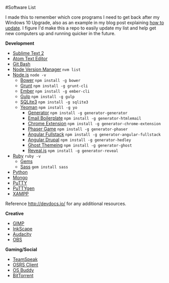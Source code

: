 #Software List

I made this to remember which core programs I need to get back after my Windows 10 Upgrade, also as an example in my blog post explaining [how to update](http://ghost.geeksmarter.com/). I figure I'd make this a repo to easily update my list and help get new computers up and running quicker in the future.

**Development**

* [Sublime Text 2](http://sublimetext.com/)
* [Atom Text Editor](https://atom.io/)
* [Git Bash](http://git-scm.com/)
* [Node Version Manager](https://github.com/coreybutler/nvm-windows) `nvm list`
* [Node.js](http://nodejs.org/) `node -v`
  * [Bower](bower.io) `npm install -g bower`
  * [Grunt](http://gruntjs.com/getting-started) `npm install -g grunt-cli`
  * [Ember](http://emberjs.com/) `npm install -g ember-cli`
  * [Gulp](https://github.com/gulpjs/gulp/blob/master/docs/getting-started.md) `npm install -g gulp`
  * [SQLite3](https://www.npmjs.com/package/sqlite3) `npm install -g sqlite3`
  * [Yeoman](http://yeoman.io/) `npm install -g yo`
    * [Generator](https://github.com/yeoman/generator-generator) `npm install -g generator-generator`
    * [Email Boilerplate](https://github.com/jahvi/generator-htmlemail) `npm install -g generator-htmlemail`
    * [Chrome Extension](https://github.com/yeoman/generator-chrome-extension) `npm install -g generator-chrome-extension`
    * [Phaser Game](https://github.com/julien/generator-phaser) `npm install -g generator-phaser`
    * [Angular Fullstack](https://github.com/DaftMonk/generator-angular-fullstack) `npm install -g generator-angular-fullstack`
    * [Angular Drupal](https://github.com/Gizra/generator-hedley) `npm install -g generator-hedley`
    * [Ghost Themeing](https://github.com/sethvincent/generator-ghost) `npm install -g generator-ghost`
    * [Reveal.js](https://github.com/slara/generator-reveal) `npm install -g generator-reveal`
* [Ruby](http://rubyinstaller.org/) `ruby -v`
  * [Gems](https://rubygems.org/pages/download)
  * [Sass](http://sass-lang.com/install) `gem install sass`
* [Python](https://www.python.org/downloads/)
* [Mongo](https://www.mongodb.org/)
* [PuTTY](http://the.earth.li/~sgtatham/putty/latest/x86/putty.exe)
* [PuTTYgen](http://the.earth.li/~sgtatham/putty/latest/x86/puttygen.exe)
* [XAMPP](https://www.apachefriends.org/index.html)

Reference http://devdocs.io/ for any additional resources.

**Creative**

* [GIMP](http://www.gimp.org/)
* [InkScape](https://inkscape.org/en/download/)
* [Audacity](http://sourceforge.net/projects/audacity/)
* [OBS](https://obsproject.com/)

**Gaming/Social**
* [TeamSpeak](http://www.teamspeak.com/)
* [OSRS Client](http://oldschool.runescape.com/)
* [OS Buddy](https://rsbuddy.com/osbuddy/)
* [BitTorrent](http://www.bittorrent.com/)
